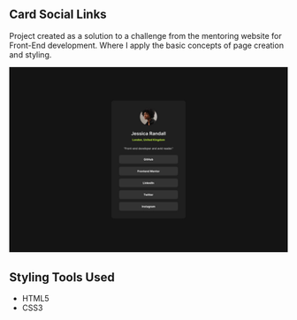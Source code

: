 ## Card Social Links
Project created as a solution to a challenge from the mentoring website for Front-End development.
Where I apply the basic concepts of page creation and styling.

![Design preview for the Product preview card component coding challenge](./assets/design/destkop-design.jpg)

## Styling Tools Used
- HTML5
- CSS3

